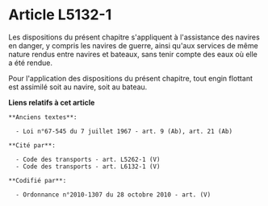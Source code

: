 # Article L5132-1

Les dispositions du présent chapitre s'appliquent à l'assistance des navires en danger, y compris les navires de guerre,
ainsi qu'aux services de même nature rendus entre navires et bateaux, sans tenir compte des eaux où elle a été rendue.

Pour l'application des dispositions du présent chapitre, tout engin flottant est assimilé soit au navire, soit au bateau.

**Liens relatifs à cet article**

	**Anciens textes**:

	  - Loi n°67-545 du 7 juillet 1967 - art. 9 (Ab), art. 21 (Ab)

	**Cité par**:

	  - Code des transports - art. L5262-1 (V)
	  - Code des transports - art. L6132-1 (V)

	**Codifié par**:

	  - Ordonnance n°2010-1307 du 28 octobre 2010 - art. (V)
